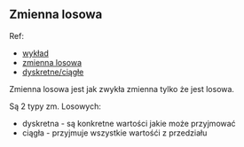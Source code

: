 ## Zmienna losowa

Ref:
- [wykład](https://home.agh.edu.pl/~mariuszp/wfiis_stat/wyklad_stat_3.pdf)
- [zmienna losowa](https://www.youtube.com/watch?v=3v9w79NhsfI&list=PLU5aQXLWR3_xDN0M2ZeZ_zHIia0e42_3O)
- [dyskretne/ciągłe](https://youtu.be/dOr0NKyD31Q?list=PLU5aQXLWR3_xDN0M2ZeZ_zHIia0e42_3O)

Zmienna losowa jest jak zwykła zmienna tylko że jest losowa.

Są 2 typy zm. Losowych:
- dyskretna - są konkretne wartości jakie może przyjmować
- ciągła - przyjmuje wszystkie wartośći z przedziału
